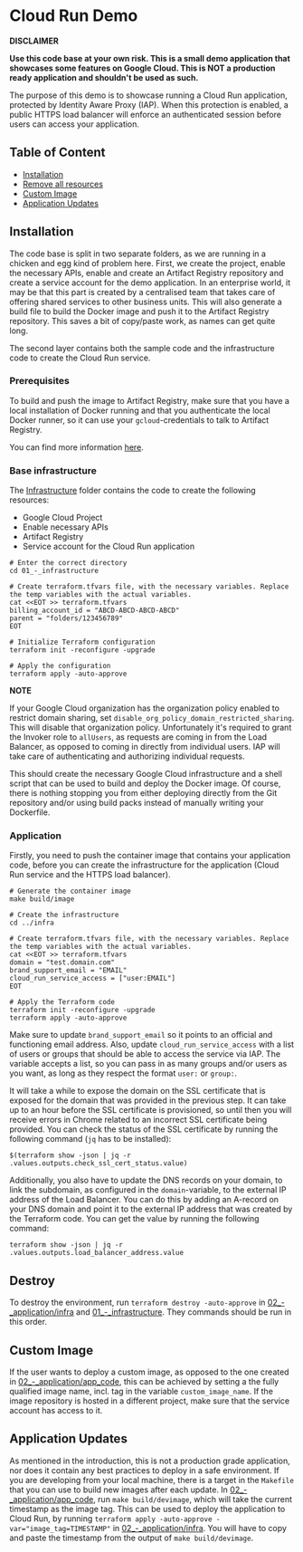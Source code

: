 # Cloud Run Demo

**DISCLAIMER**

**Use this code base at your own risk.  This is a small demo application that showcases some features on Google Cloud.  This is NOT a production ready application and shouldn't be used as such.**

The purpose of this demo is to showcase running a Cloud Run application, protected by Identity Aware Proxy (IAP).  When this protection is enabled, a public HTTPS load balancer will enforce an authenticated session before users can access your application.  

## Table of Content
* [Installation](#installation)
* [Remove all resources](#destroy)
* [Custom Image](#custom-image)
* [Application Updates](#application-updates)

## Installation

The code base is split in two separate folders, as we are running in a chicken and egg kind of problem here.  First, we create the project, enable the necessary APIs, enable and create an Artifact Registry repository and create a service account for the demo application.  In an enterprise world, it may be that this part is created by a centralised team that takes care of offering shared services to other business units.  This will also generate a build file to build the Docker image and push it to the Artifact Registry repository.  This saves a bit of copy/paste work, as names can get quite long.

The second layer contains both the sample code and the infrastructure code to create the Cloud Run service. 

### Prerequisites
To build and push the image to Artifact Registry, make sure that you have a local installation of Docker running and that you authenticate the local Docker runner, so it can use your `gcloud`-credentials to talk to Artifact Registry.

You can find more information [here](https://cloud.google.com/artifact-registry/docs/docker/store-docker-container-images#auth).   

### Base infrastructure

The [Infrastructure](./01_-_infrastructure) folder contains the code to create the following resources:
- Google Cloud Project
- Enable necessary APIs
- Artifact Registry
- Service account for the Cloud Run application


```shell
# Enter the correct directory
cd 01_-_infrastructure

# Create terraform.tfvars file, with the necessary variables. Replace the temp variables with the actual variables.
cat <<EOT >> terraform.tfvars
billing_account_id = "ABCD-ABCD-ABCD-ABCD"
parent = "folders/123456789"
EOT

# Initialize Terraform configuration
terraform init -reconfigure -upgrade

# Apply the configuration
terraform apply -auto-approve
```

**NOTE**

If your Google Cloud organization has the organization policy enabled to restrict domain sharing, set `disable_org_policy_domain_restricted_sharing`.  This will disable that organization policy.  Unfortunately it's required to grant the Invoker role to `allUsers`, as requests are coming in from the Load Balancer, as opposed to coming in directly from individual users.  IAP will take care of authenticating and authorizing individual requests.

This should create the necessary Google Cloud infrastructure and a shell script that can be used to build and deploy the Docker image.  Of course, there is nothing stopping you from either deploying directly from the Git repository and/or using build packs instead of manually writing your Dockerfile. 

### Application

Firstly, you need to push the container image that contains your application code, before you can create the infrastructure for the application (Cloud Run service and the HTTPS load balancer).

```shell
# Generate the container image
make build/image

# Create the infrastructure
cd ../infra

# Create terraform.tfvars file, with the necessary variables. Replace the temp variables with the actual variables.
cat <<EOT >> terraform.tfvars
domain = "test.domain.com"
brand_support_email = "EMAIL"
cloud_run_service_access = ["user:EMAIL"]
EOT

# Apply the Terraform code
terraform init -reconfigure -upgrade
terraform apply -auto-approve
```

Make sure to update `brand_support_email` so it points to an official and functioning email address. Also, update `cloud_run_service_access` with a list of users or groups that should be able to access the service via IAP.  The variable accepts a list, so you can pass in as many groups and/or users as you want, as long as they respect the format `user:` or `group:`. 

It will take a while to expose the domain on the SSL certificate that is exposed for the domain that was provided in the previous step.  It can take up to an hour before the SSL certificate is provisioned, so until then you will receive errors in Chrome related to an incorrect SSL certificate being provided.  You can check the status of the SSL certificate by running the following command (`jq` has to be installed):

```shell
$(terraform show -json | jq -r .values.outputs.check_ssl_cert_status.value)
```

Additionally, you also have to update the DNS records on your domain, to link the subdomain, as configured in the `domain`-variable, to the external IP address of the Load Balancer.  You can do this by adding an A-record on your DNS domain and point it to the external IP address that was created by the Terraform code.  You can get the value by running the following command:
```shell
terraform show -json | jq -r .values.outputs.load_balancer_address.value
```

## Destroy 

To destroy the environment, run `terraform destroy -auto-approve` in [02_-_application/infra](./02_-_application/infra) and [01_-_infrastructure](./01_-_infrastructure).  They commands should be run in this order.

## Custom Image
If the user wants to deploy a custom image, as opposed to the one created in [02_-_application/app_code](./02_-_application/app_code), this can be achieved by setting a the fully qualified image name, incl. tag in the variable `custom_image_name`.  If the image repository is hosted in a different project, make sure that the service account has access to it. 

## Application Updates

As mentioned in the introduction, this is not a production grade application, nor does it contain any best practices to deploy in a safe environment.  If you are developing from your local machine, there is a target in the `Makefile` that you can use to build new images after each update.  In [02_-_application/app_code](02_-_application/app_code), run `make build/devimage`, which will take the current timestamp as the image tag.  This can be used to deploy the application to Cloud Run, by running `terraform apply -auto-approve -var="image_tag=TIMESTAMP"` in [02_-_application/infra](02_-_application/infra).  You will have to copy and paste the timestamp from the output of `make build/devimage`.  